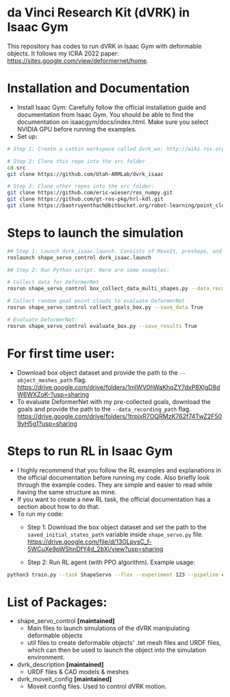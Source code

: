 da Vinci Research Kit (dVRK) in Isaac Gym
====================
This repository has codes to run dVRK in Isaac Gym with deformable objects. It follows my ICRA 2022 paper: https://sites.google.com/view/deformernet/home.  

# Installation and Documentation
* Install Isaac Gym: Carefully follow the official installation guide and documentation from Isaac Gym. You should be able to find the documentation on isaacgym/docs/index.html. Make sure you select NVIDIA GPU before running the examples.
* Set up:
```sh
# Step 1: Create a catkin workspace called dvrk_ws: http://wiki.ros.org/catkin/Tutorials/create_a_workspace

# Step 2: Clone this repo into the src folder
cd src
git clone https://github.com/Utah-ARMLab/dvrk_isaac

# Step 3: Clone other repos into the src folder:
git clone https://github.com/eric-wieser/ros_numpy.git
git clone https://github.com/gt-ros-pkg/hrl-kdl.git
git clone https://baotruyenthach@bitbucket.org/robot-learning/point_cloud_segmentation.git
```


# Steps to launch the simulation
```sh
## Step 1: Launch dvrk_isaac.launch. Consists of MoveIt, preshape, and PyKDL server.
roslaunch shape_servo_control dvrk_isaac.launch

## Step 2: Run Python script. Here are some examples:

# Collect data for DeformerNet
rosrun shape_servo_control box_collect_data_multi_shapes.py --data_recording_path /home/baothach/Documents/random_stuff --save_data True

# Collect random goal point clouds to evaluate DeformerNet
rosrun shape_servo_control collect_goals_box.py --save_data True

# Evaluate DeformerNet:
rosrun shape_servo_control evaluate_box.py --save_results True
```

# For first time user:
* Download box object dataset and provide the path to the `--object_meshes_path` flag. https://drive.google.com/drive/folders/1mlWV0hWaKhqZY7dxP8XIgD8dW6WXZoK-?usp=sharing
* To evaluate DeformerNet with my pre-collected goals, download the goals and provide the path to the `--data_recording_path` flag. https://drive.google.com/drive/folders/1trpjxR7OQRMzK762f74TwZ2F509yH5g1?usp=sharing


# Steps to run RL in Isaac Gym
* I highly recommend that you follow the RL examples and explanations in the official documentation before running my code. Also briefly look through the example codes. They are simple and easier to read while having the same structure as mine.
* If you want to create a new RL task, the official documentation has a section about how to do that.
* To run my code:
    * Step 1: 
Download the box object dataset and set the path to the `saved_initial_states_path` variable inside `shape_servo.py` file. https://drive.google.com/file/d/13GLpvsC_f-5WCuXe9pWShnDfY4d_2bXi/view?usp=sharing

    * Step 2: Run RL agent (with PPO algorithm). Example usage:
```sh
python3 train.py --task ShapeServo --flex --experiment 123 --pipeline cpu

```

# List of Packages:
* shape_servo_control **[maintained]**
  * Main files to launch simulations of the dVRK manipulating deformable objects
  * util files to create deformable objects' .tet mesh files and URDF files, which can then be used to launch the object into the simulation environment.
* dvrk_description **[maintained]**
  * URDF files & CAD models & meshes
* dvrk_moveit_config **[maintained]**
  * Moveit config files. Used to control dVRK motion.

